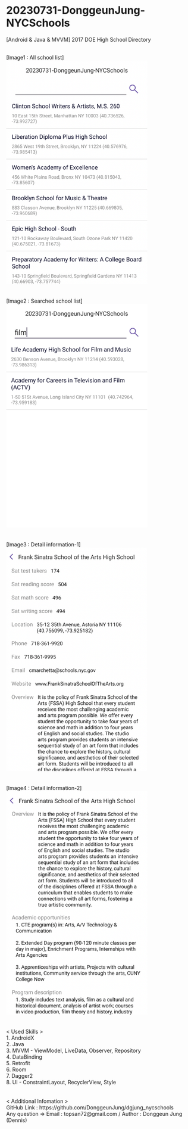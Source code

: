 # 20230731-DonggeunJung-NYCSchools
[Android & Java & MVVM] 2017 DOE High School Directory

<br>
[Image1 : All school list]
<br>
<div>
<img src="https://github.com/DonggeunJung/dgjung_nycschools/blob/main/dgjung_nycschools_sc01.png?raw=true width="360px" height="600px"></img>
</div>
<br>
<br>
[Image2 : Searched school list]
<br>
<div>
<img src="https://github.com/DonggeunJung/dgjung_nycschools/blob/main/dgjung_nycschools_sc02.png?raw=true width="360px" height="600px"></img>
</div>
<br>
<br>
[Image3 : Detail information-1]
<br>
<div>
<img src="https://github.com/DonggeunJung/dgjung_nycschools/blob/main/dgjung_nycschools_sc03.png?raw=true width="360px" height="600px"></img>
</div>
<br>
<br>
[Image4 : Detail information-2]
<br>
<div>
<img src="https://github.com/DonggeunJung/dgjung_nycschools/blob/main/dgjung_nycschools_sc04.png?raw=true width="360px" height="600px"></img>
</div>
<br>
<br>
< Used Skills ><br>
1. AndroidX<br>
2. Java<br>
3. MVVM - ViewModel, LiveData, Observer, Repository<br>
4. DataBinding<br>
5. Retrofit<br>
6. Room<br>
7. Dagger2<br>
8. UI - ConstraintLayout, RecyclerView, Style<br>
<br>
<br>
< Additional Infomation >
<br>
GitHub Link : https://github.com/DonggeunJung/dgjung_nycschools
<br>
Any question => Email : topsan72@gmail.com / Author : Donggeun Jung (Dennis)
